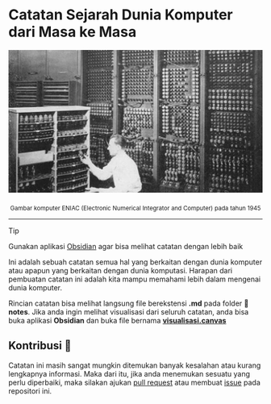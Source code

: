 # Catatan Sejarah Dunia Komputer dari Masa ke Masa

![ENIAC](img/eniac.webp)
<div align="center">
	<sub>Gambar komputer ENIAC (Electronic Numerical Integrator and Computer) pada tahun 1945</sub>
</div>

---

> [!TIP]
> Gunakan aplikasi [Obsidian](https://obsidian.md/) agar bisa melihat catatan dengan lebih baik

Ini adalah sebuah catatan semua hal yang berkaitan dengan dunia komputer atau apapun yang berkaitan dengan dunia komputasi. Harapan dari pembuatan catatan ini adalah kita mampu memahami lebih dalam mengenai dunia komputer.

Rincian catatan bisa melihat langsung file berekstensi **.md** pada folder **📝 notes**. Jika anda ingin melihat visualisasi dari seluruh catatan, anda bisa buka aplikasi **Obsidian** dan buka file bernama [**visualisasi.canvas**](📝%20notes/visualisasi.canvas)

## Kontribusi 🌟

Catatan ini masih sangat mungkin ditemukan banyak kesalahan atau kurang lengkapnya informasi. Maka dari itu, jika anda menemukan sesuatu yang perlu diperbaiki, maka silakan ajukan [pull request](https://github.com/FarrelAD/Sejarah-Ilmu-Komputer/pulls) atau membuat [issue](https://github.com/FarrelAD/Sejarah-Ilmu-Komputer/issues) pada repositori ini.
